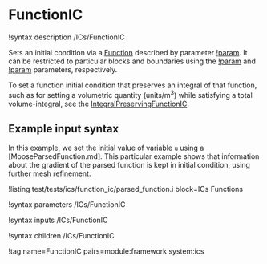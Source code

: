 # FunctionIC

!syntax description /ICs/FunctionIC

Sets an initial condition via a [Function](syntax/Functions/index.md) described by parameter [!param](/ICs/FunctionIC/function). It can be restricted to particular blocks and boundaries using the [!param](/ICs/FunctionIC/block) and [!param](/ICs/FunctionIC/boundary) parameters, respectively.

To set a function initial condition that preserves an integral of that function, such as for setting a volumetric quantity (units/m$^3$) while satisfying a total volume-integral, see the [IntegralPreservingFunctionIC](/ics/IntegralPreservingFunctionIC.md).

## Example input syntax

In this example, we set the initial value of variable `u` using a [MooseParsedFunction.md]. This particular example shows that information about the gradient of the parsed function is kept in initial condition, using further mesh refinement.

!listing test/tests/ics/function_ic/parsed_function.i block=ICs Functions

!syntax parameters /ICs/FunctionIC

!syntax inputs /ICs/FunctionIC

!syntax children /ICs/FunctionIC

!tag name=FunctionIC pairs=module:framework system:ics

